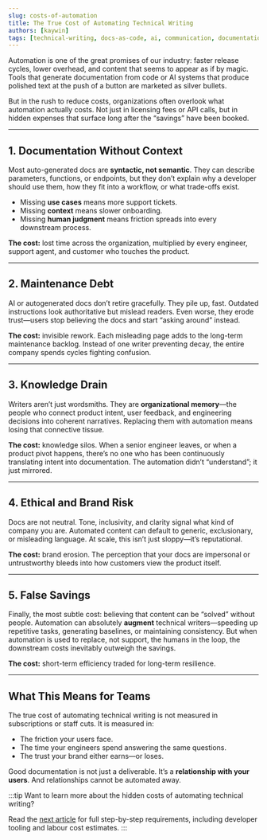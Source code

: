 ```yaml
---
slug: costs-of-automation
title: The True Cost of Automating Technical Writing
authors: [kaywin]
tags: [technical-writing, docs-as-code, ai, communication, documentation, artificial-intelligence, automation]
---
```


Automation is one of the great promises of our industry: faster release cycles, lower overhead, and content that seems to appear as if by magic. Tools that generate documentation from code or AI systems that produce polished text at the push of a button are marketed as silver bullets.

But in the rush to reduce costs, organizations often overlook what automation actually costs. Not just in licensing fees or API calls, but in hidden expenses that surface long after the “savings” have been booked.

---

## 1. Documentation Without Context
Most auto-generated docs are **syntactic, not semantic**. They can describe parameters, functions, or endpoints, but they don’t explain why a developer should use them, how they fit into a workflow, or what trade-offs exist.  

- Missing **use cases** means more support tickets.  
- Missing **context** means slower onboarding.  
- Missing **human judgment** means friction spreads into every downstream process.  

**The cost:** lost time across the organization, multiplied by every engineer, support agent, and customer who touches the product.

---

## 2. Maintenance Debt
AI or autogenerated docs don’t retire gracefully. They pile up, fast. Outdated instructions look authoritative but mislead readers. Even worse, they erode trust—users stop believing the docs and start “asking around” instead.  

**The cost:** invisible rework. Each misleading page adds to the long-term maintenance backlog. Instead of one writer preventing decay, the entire company spends cycles fighting confusion.

---

## 3. Knowledge Drain
Writers aren’t just wordsmiths. They are **organizational memory**—the people who connect product intent, user feedback, and engineering decisions into coherent narratives. Replacing them with automation means losing that connective tissue.  

**The cost:** knowledge silos. When a senior engineer leaves, or when a product pivot happens, there’s no one who has been continuously translating intent into documentation. The automation didn’t “understand”; it just mirrored.

---

## 4. Ethical and Brand Risk
Docs are not neutral. Tone, inclusivity, and clarity signal what kind of company you are. Automated content can default to generic, exclusionary, or misleading language. At scale, this isn’t just sloppy—it’s reputational.  

**The cost:** brand erosion. The perception that your docs are impersonal or untrustworthy bleeds into how customers view the product itself.

---

## 5. False Savings
Finally, the most subtle cost: believing that content can be “solved” without people. Automation can absolutely **augment** technical writers—speeding up repetitive tasks, generating baselines, or maintaining consistency. But when automation is used to replace, not support, the humans in the loop, the downstream costs inevitably outweigh the savings.  

**The cost:** short-term efficiency traded for long-term resilience.

---

## What This Means for Teams
The true cost of automating technical writing is not measured in subscriptions or staff cuts. It is measured in:  

- The friction your users face.  
- The time your engineers spend answering the same questions.  
- The trust your brand either earns—or loses.  

Good documentation is not just a deliverable. It’s a **relationship with your users**. And relationships cannot be automated away.

:::tip
Want to learn more about the hidden costs of automating technical writing?  

Read the [next article](/blog/automation-action-plan) for full step-by-step requirements, including developer tooling and labour cost estimates.
:::